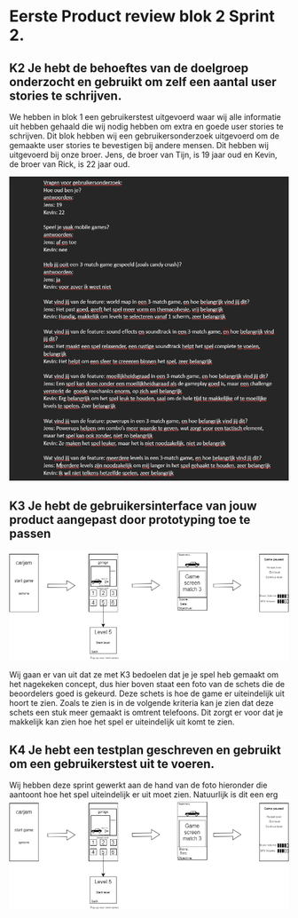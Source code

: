 # Eerste Product review blok 2 Sprint 2.

## K2 Je hebt de behoeftes van de doelgroep onderzocht en gebruikt om zelf een aantal user stories te schrijven. 
We hebben in blok 1 een gebruikerstest uitgevoerd waar wij alle informatie uit hebben gehaald die wij nodig hebben om extra en goede user stories te schrijven. Dit blok hebben wij een gebruikersonderzoek uitgevoerd om de gemaakte user stories te bevestigen bij andere mensen. Dit hebben wij uitgevoerd bij onze broer. Jens, de broer van Tijn, is 19 jaar oud en Kevin, de broer van Rick, is 22 jaar oud.

![Gebruikersonderzoek 3-match game sprint 2](Gebruikersonderzoek3Match.png)</br>


## K3 Je hebt de gebruikersinterface van jouw product aangepast door prototyping toe te passen 
<img alt="sketch of our game" src="./../images/DrawingPrototypeGame.png" width = 600> </br>

Wij gaan er van uit dat ze met K3 bedoelen dat je je spel heb gemaakt om het nagekeken concept, dus hier boven staat een foto van de schets die de beoordelers goed is gekeurd. Deze schets is hoe de game er uiteindelijk uit hoort te zien. Zoals te zien is in de volgende kriteria kan je zien dat deze schets een stuk meer gemaakt is omtrent telefoons. Dit zorgt er voor dat je makkelijk kan zien hoe het spel er uiteindelijk uit komt te zien.
## K4 Je hebt een testplan geschreven en gebruikt om een gebruikerstest uit te voeren.
Wij hebben deze sprint gewerkt aan de hand van de foto hieronder die aantoont hoe het spel uiteindelijk er uit moet zien. Natuurlijk is dit een erg
![Image game tekening op papier:](DrawingPrototypeGame.png)</br>